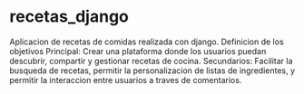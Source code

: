 # recetas_django
Aplicacion de recetas de comidas realizada con django.
Definicion de los objetivos
Principal: Crear una plataforma donde los usuarios puedan descubrir, compartir y gestionar
recetas de cocina.
Secundarios: Facilitar la busqueda de recetas, permitir la personalizacion de listas de
ingredientes, y permitir la interaccion entre usuarios a traves de comentarios.